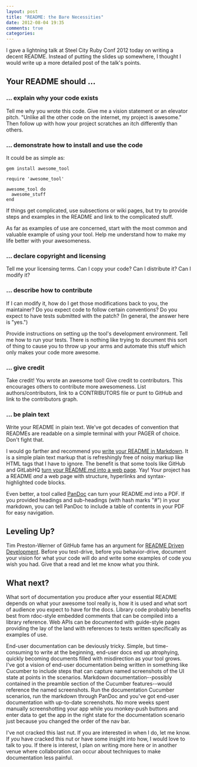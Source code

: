 ```yaml
---
layout: post
title: "README: the Bare Necessities"
date: 2012-08-04 19:35
comments: true
categories: 
---
```


I gave a lightning talk at Steel City Ruby Conf 2012 today on writing a
decent README. Instead of putting the slides up somewhere, I thought I
would write up a more detailed post of the talk's points.

<!-- more -->

## Your README should ...

### ... explain why your code exists

Tell me why you wrote this code. Give me a vision statement or an
elevator pitch. "Unlike all the other code on the internet, my project
is awesome." Then follow up with how your project scratches an itch
differently than others.

### ... demonstrate how to install and use the code

It could be as simple as:

```
gem install awesome_tool
```

```
require 'awesome_tool'

awesome_tool do
  awesome_stuff
end
```

If things get complicated, use subsections or wiki pages, but try to
provide steps and examples in the README and link to the complicated
stuff.

As far as examples of use are concerned, start with the most common and
valuable example of using your tool. Help me understand how to make my
life better with your awesomeness.

### ... declare copyright and licensing

Tell me your licensing terms. Can I copy your code? Can I distribute it?
Can I modify it?

### ... describe how to contribute

If I can modify it, how do I get those modifications back to you, the
maintainer? Do you expect code to follow certain conventions? Do you
expect to have tests submitted with the patch? (In general, the answer
here is "yes.")

Provide instructions on setting up the tool's development environment.
Tell me how to run your tests. There is nothing like trying to document
this sort of thing to cause you to throw up your arms and automate this
stuff which only makes your code more awesome.

### ... give credit

Take credit! You wrote an awesome tool! Give credit to contributors.
This encourages others to contribute more awesomeness. List
authors/contributors, link to a CONTRIBUTORS file or punt to GitHub and
link to the contributors graph.

### ... be plain text

Write your README in plain text. We've got decades of convention that
READMEs are readable on a simple terminal with your PAGER of choice.
Don't fight that.

I would go farther and recommend you [write your README in Markdown](https://raw.github.com/robbkidd/activerecord-netezza-adapter/master/README.md). It
is a simple plain text markup that is refreshingly free of noisy markup
like HTML tags that I have to ignore. The benefit is that some tools 
like GitHub and GitLabHQ 
[turn your README.md into a web page](https://github.com/robbkidd/activerecord-netezza-adapter/blob/master/README.md).
Yay! Your project has a README *and* a web page with structure,
hyperlinks and syntax-highlighted code blocks.

Even better, a tool called [PanDoc](http://johnmacfarlane.net/pandoc/)
can turn your README.md into a PDF. If you provided headings and
sub-headings (with hash marks "#") in your markdown, you can tell PanDoc
to include a table of contents in your PDF for easy navigation. 

## Leveling Up?

Tim Preston-Werner of GitHub fame has an argument for 
[README Driven Development](http://tom.preston-werner.com/2010/08/23/readme-driven-development.html).
Before you test-drive, before you behavior-drive, document your vision
for what your code will do and write some examples of code you wish you
had. Give that a read and let me know what you think.

## What next?

What sort of documentation you produce after your essential README
depends on what your awesome tool really is, how it is used and what
sort of audience you expect to have for the docs. Library code probably
benefits best from rdoc-style embedded comments that can be compiled
into a library reference. Web APIs can be documented with guide-style
pages providing the lay of the land with references to tests written
specifically as examples of use. 

End-user documentation can be deviously tricky. Simple, but
time-consuming to write at the beginning, end-user docs end up
atrophying, quickly becoming documents filled with misdirection as your
tool grows. I've got a vision of end-user documentation being written in
something like Cucumber to include steps that can capture named
screenshots of the UI state at points in the scenarios. Markdown
documentation--possibly contained in the preamble section of the
Cucumber features--would reference the named screenshots. Run the
documentation Cucumber scenarios, run the markdown through PanDoc and
you've got end-user documentation with up-to-date screenshots. No more
weeks spent manually screenshotting your app while you monkey-push
buttons and enter data to get the app in the right state for the
documentation scenario just because you changed the order of the nav
bar.

I've not cracked this last nut. If you are interested in when I do, let
me know. If *you* have cracked this nut or have some insight into how, I
would love to talk to you. If there is interest, I plan on writing more
here or in another venue where collaboration can occur about techniques
to make documentation less painful. 
